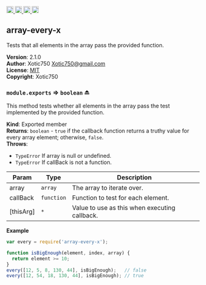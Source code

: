 <a href="https://travis-ci.org/Xotic750/array-every-x"
   title="Travis status">
<img
   src="https://travis-ci.org/Xotic750/array-every-x.svg?branch=master"
   alt="Travis status" height="18"/>
</a>
<a href="https://david-dm.org/Xotic750/array-every-x"
   title="Dependency status">
<img src="https://david-dm.org/Xotic750/array-every-x.svg"
   alt="Dependency status" height="18"/>
</a>
<a href="https://david-dm.org/Xotic750/array-every-x#info=devDependencies"
   title="devDependency status">
<img src="https://david-dm.org/Xotic750/array-every-x/dev-status.svg"
   alt="devDependency status" height="18"/>
</a>
<a href="https://badge.fury.io/js/array-every-x" title="npm version">
<img src="https://badge.fury.io/js/array-every-x.svg"
   alt="npm version" height="18"/>
</a>
<a name="module_array-every-x"></a>

## array-every-x
Tests that all elements in the array pass the provided function.

**Version**: 2.1.0  
**Author**: Xotic750 <Xotic750@gmail.com>  
**License**: [MIT](&lt;https://opensource.org/licenses/MIT&gt;)  
**Copyright**: Xotic750  
<a name="exp_module_array-every-x--module.exports"></a>

### `module.exports` ⇒ <code>boolean</code> ⏏
This method tests whether all elements in the array pass the test implemented
by the provided function.

**Kind**: Exported member  
**Returns**: <code>boolean</code> - `true` if the callback function returns a truthy value for
 every array element; otherwise, `false`.  
**Throws**:

- <code>TypeError</code> If array is null or undefined.
- <code>TypeError</code> If callBack is not a function.


| Param | Type | Description |
| --- | --- | --- |
| array | <code>array</code> | The array to iterate over. |
| callBack | <code>function</code> | Function to test for each element. |
| [thisArg] | <code>\*</code> | Value to use as this when executing callback. |

**Example**  
```js
var every = require('array-every-x');

function isBigEnough(element, index, array) {
  return element >= 10;
}
every([12, 5, 8, 130, 44], isBigEnough);   // false
every([12, 54, 18, 130, 44], isBigEnough); // true
```
